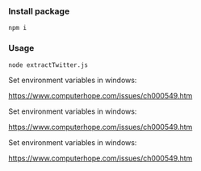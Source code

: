 ### Install package
```npm i```

### Usage

```node extractTwitter.js```

Set environment variables in windows:

https://www.computerhope.com/issues/ch000549.htm

Set environment variables in windows:

https://www.computerhope.com/issues/ch000549.htm

Set environment variables in windows:

https://www.computerhope.com/issues/ch000549.htm
